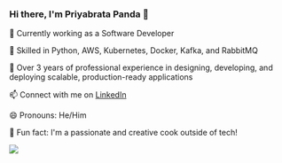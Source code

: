 ###     Hi there, I'm Priyabrata Panda 👋
🔭 Currently working as a Software Developer

🌱 Skilled in Python, AWS, Kubernetes, Docker, Kafka, and RabbitMQ

💼 Over 3 years of professional experience in designing, developing, and deploying scalable, production-ready applications

📫 Connect with me on [LinkedIn](https://www.linkedin.com/in/priyabrata-panda-80485018a/ "LinkedIn")

😄 Pronouns: He/Him

🍳 Fun fact: I'm a passionate and creative cook outside of tech!








![](https://github-readme-stats.vercel.app/api?username=Priyabrata409&&show_icons=true&title_color=ffffff&icon_color=bb2acf&text_color=daf7dc&bg_color=161616)
